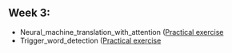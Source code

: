 ## Week 3:
  - Neural_machine_translation_with_attention ([Practical exercise](https://github.com/Kochurovskyi/Deep_Neural_Network_Projects/blob/main/Courses%20(COURSERA)/5.%20Sequence%20Models/Week%203/Machine%20Translation/Neural_machine_translation_with_attention_v4a.ipynb)
  - Trigger_word_detection ([Practical exercise](https://github.com/Kochurovskyi/Deep_Neural_Network_Projects/blob/main/Courses%20(COURSERA)/5.%20Sequence%20Models/Week%203/Trigger%20word%20detection/Trigger_word_detection_v1a.ipynb)